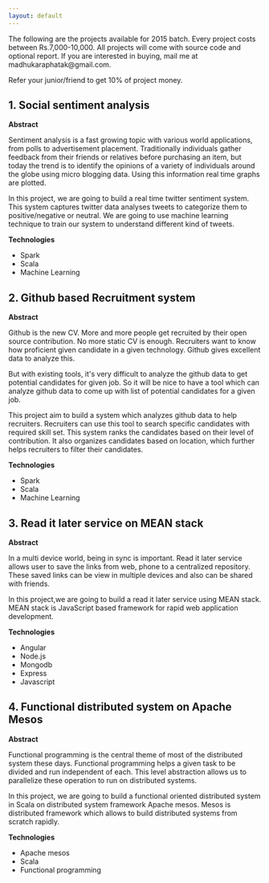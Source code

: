 ```yaml
---
layout: default
---
```

<div class="row">
<div class="col-sm-12">
<p>The following are the projects available for 2015 batch. Every project costs between Rs.7,000-10,000. All projects will come with source code and optional report. If you are interested in buying, mail me at madhukaraphatak@gmail.com. </p>

<p>Refer your junior/friend to get 10% of project money.</p>

<h2>1. Social sentiment analysis</h2>
<p><Strong>Abstract</Strong></p>
<p> Sentiment analysis is a fast growing topic with various world applications, from polls to advertisement placement. Traditionally individuals gather feedback from their friends or relatives before purchasing an item, but today the trend is to identify the opinions of a variety of individuals around the globe using micro blogging data. Using this information real time graphs are plotted.</p>

<p>In this project, we are going to build a real time twitter sentiment system. This system captures twitter data analyses tweets to categorize them to positive/negative or neutral. We are going to use machine learning technique to train our system to understand different kind of tweets.
</p>

<p>
 

</p>

<p><Strong>Technologies</Strong></p>
<ul>
 <li> Spark</li>
 <li> Scala </li>
 <li> Machine Learning</li>
</ul>

<h2>2. Github based Recruitment system</h2>
<p><Strong>Abstract</Strong></p>
<p> Github is the new CV. More and more people get recruited by their open source contribution. No more static CV is enough. Recruiters want to know how proficient given candidate in a given technology. Github gives excellent data to analyze this.</p>

<p> But with existing tools, it's very difficult to analyze the github data to get potential candidates for given job. So it will be nice to have a tool which can analyze github data to come up with list of potential candidates for a given job.</p>

<p>This project aim to build a system which analyzes github data to help recruiters. Recruiters can use this tool to search specific candidates with required skill set. This system ranks the candidates based on their level of contribution. It also organizes candidates based on location, which further helps recruiters to filter their candidates.
</p>

<p><Strong>Technologies</Strong></p>
<ul>
 <li> Spark</li>
 <li> Scala </li>
 <li> Machine Learning</li>
</ul>

<h2>3. Read it later service on MEAN stack</h2>
<p><Strong>Abstract</Strong></p>
<p> In a multi device world, being in sync is important. Read it later service allows user to save the links from web, phone to a centralized repository. These saved links can be view in multiple devices and also can be shared with friends.</p>

<p> In this project,we are going to build a read it later service using MEAN stack. MEAN stack is JavaScript based framework for rapid web application development.

<p><Strong>Technologies</Strong></p>
<ul>
 <li> Angular</li>
 <li> Node.js </li>
 <li> Mongodb</li>
 <li> Express</li>
 <li> Javascript</li>
</ul>


<h2>4. Functional distributed system on Apache Mesos</h2>
<p><Strong>Abstract</Strong></p>
<p> Functional programming is the central theme of most of the distributed system these days. Functional programming helps a given task to be divided and run independent of each. This level abstraction allows us to parallelize these operation to run on distributed systems.</p>

<p>In this project, we are going to build a functional oriented distributed system in Scala on distributed system framework Apache mesos. Mesos is distributed framework which allows to build distributed systems from scratch rapidly.
</p>

<p><Strong>Technologies</Strong></p>
<ul>
 <li> Apache mesos</li>
 <li> Scala</li>
 <li> Functional programming</li>
</ul>






